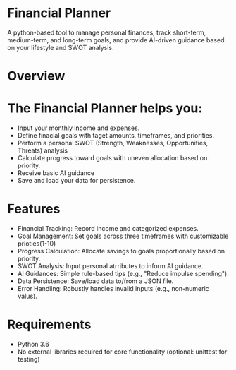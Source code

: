 # Financial Planner

A python-based tool to manage personal finances, track short-term, medium-term, and long-term goals, and 
provide AI-driven guidance based on your lifestyle and SWOT analysis.


# Overview

# The Financial Planner helps you:

* Input your monthly income and expenses.
* Define finacial goals with taget amounts, timeframes, and priorities.
* Perform a personal SWOT (Strength, Weaknesses, Opportunities, Threats) analysis
* Calculate progress toward goals with uneven allocation based on priority.
* Receive basic AI guidance
* Save and load your data for persistence.


# Features

* Financial Tracking: Record income and categorized expenses.
* Goal Management: Set goals across three timeframes with customizable prioties(1-10)
* Progress Calculation: Allocate savings to goals proportionally based on priority.
* SWOT Analysis: Input personal atrributes to inform AI guidance.
* AI Guidances: Simple rule-based tips (e.g., "Reduce impulse spending").
* Data Persistence: Save/load data to/from a JSON file.
* Error Handling: Robustly handles invalid inputs (e.g., non-numeric valus).


# Requirements

* Python 3.6
* No external libraries required for core functionality (optional: unittest for testing)
 

